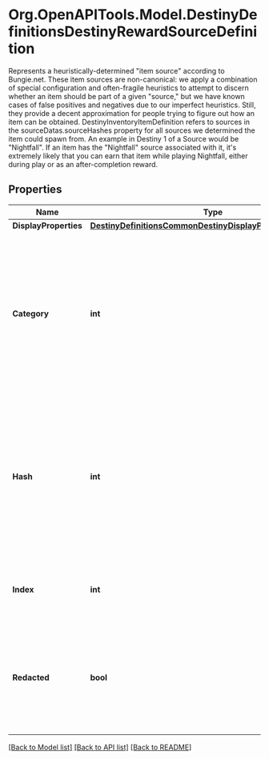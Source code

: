 # Org.OpenAPITools.Model.DestinyDefinitionsDestinyRewardSourceDefinition
Represents a heuristically-determined \"item source\" according to Bungie.net. These item sources are non-canonical: we apply a combination of special configuration and often-fragile heuristics to attempt to discern whether an item should be part of a given \"source,\" but we have known cases of false positives and negatives due to our imperfect heuristics.  Still, they provide a decent approximation for people trying to figure out how an item can be obtained. DestinyInventoryItemDefinition refers to sources in the sourceDatas.sourceHashes property for all sources we determined the item could spawn from.  An example in Destiny 1 of a Source would be \"Nightfall\". If an item has the \"Nightfall\" source associated with it, it's extremely likely that you can earn that item while playing Nightfall, either during play or as an after-completion reward.

## Properties

Name | Type | Description | Notes
------------ | ------------- | ------------- | -------------
**DisplayProperties** | [**DestinyDefinitionsCommonDestinyDisplayPropertiesDefinition**](DestinyDefinitionsCommonDestinyDisplayPropertiesDefinition.md) |  | [optional] 
**Category** | **int** | Sources are grouped into categories: common ways that items are provided. I hope to see this expand in Destiny 2 once we have time to generate accurate reward source data. | [optional] 
**Hash** | **int** | The unique identifier for this entity. Guaranteed to be unique for the type of entity, but not globally.  When entities refer to each other in Destiny content, it is this hash that they are referring to. | [optional] 
**Index** | **int** | The index of the entity as it was found in the investment tables. | [optional] 
**Redacted** | **bool** | If this is true, then there is an entity with this identifier/type combination, but BNet is not yet allowed to show it. Sorry! | [optional] 

[[Back to Model list]](../README.md#documentation-for-models) [[Back to API list]](../README.md#documentation-for-api-endpoints) [[Back to README]](../README.md)


